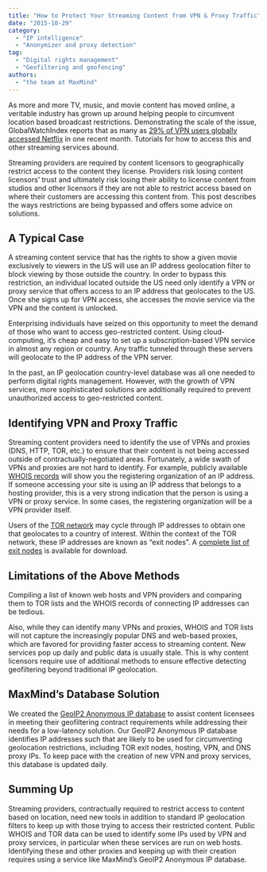 ```yaml
---
title: "How to Protect Your Streaming Content from VPN & Proxy Traffic"
date: "2015-10-29"
category:
  - "IP intelligence"
  - "Anonymizer and proxy detection"
tag:
  - "Digital rights management"
  - "Geofiltering and geofencing"
authors:
  - "the team at MaxMind"
---
```


As more and more TV, music, and movie content has moved online, a veritable
industry has grown up around helping people to circumvent location based
broadcast restrictions. Demonstrating the scale of the issue, GlobalWatchIndex
reports that as many as
[29% of VPN users globally accessed Netflix](https://www.globalwebindex.net/blog/29-of-vpn-users-accessing-netflix)
in one recent month. Tutorials for how to access this and other streaming
services abound.

Streaming providers are required by content licensors to geographically restrict
access to the content they license. Providers risk losing content licensors’
trust and ultimately risk losing their ability to license content from studios
and other licensors if they are not able to restrict access based on where their
customers are accessing this content from. This post describes the ways
restrictions are being bypassed and offers some advice on solutions.

## A Typical Case

A streaming content service that has the rights to show a given movie
exclusively to viewers in the US will use an IP address geolocation filter to
block viewing by those outside the country. In order to bypass this restriction,
an individual located outside the US need only identify a VPN or proxy service
that offers access to an IP address that geolocates to the US. Once she signs up
for VPN access, she accesses the movie service via the VPN and the content is
unlocked.

Enterprising individuals have seized on this opportunity to meet the demand of
those who want to access geo-restricted content. Using cloud-computing, it’s
cheap and easy to set up a subscription-based VPN service in almost any region
or country. Any traffic tunneled through these servers will geolocate to the IP
address of the VPN server.

In the past, an IP geolocation country-level database was all one needed to
perform digital rights management. However, with the growth of VPN services,
more sophisticated solutions are additionally required to prevent unauthorized
access to geo-restricted content.

## Identifying VPN and Proxy Traffic

Streaming content providers need to identify the use of VPNs and proxies (DNS,
HTTP, TOR, etc.) to ensure that their content is not being accessed outside of
contractually-negotiated areas. Fortunately, a wide swath of VPNs and proxies
are not hard to identify. For example, publicly available
[WHOIS records](https://whois.arin.net/ui) will show you the registering
organization of an IP address. If someone accessing your site is using an IP
address that belongs to a hosting provider, this is a very strong indication
that the person is using a VPN or proxy service. In some cases, the registering
organization will be a VPN provider itself.

Users of the [TOR network](https://www.torproject.org/) may cycle through IP
addresses to obtain one that geolocates to a country of interest. Within the
context of the TOR network, these IP addresses are known as “exit nodes”. A
[complete list of exit nodes](https://check.torproject.org/exit-addresses) is
available for download.

## Limitations of the Above Methods

Compiling a list of known web hosts and VPN providers and comparing them to TOR
lists and the WHOIS records of connecting IP addresses can be tedious.

Also, while they can identify many VPNs and proxies, WHOIS and TOR lists will
not capture the increasingly popular DNS and web-based proxies, which are
favored for providing faster access to streaming content. New services pop up
daily and public data is usually stale. This is why content licensors require
use of additional methods to ensure effective detecting geofiltering beyond
traditional IP geolocation.

## MaxMind’s Database Solution

We created the
[GeoIP2 Anonymous IP database](https://www.maxmind.com/en/geoip2-anonymous-ip-database)
to assist content licensees in meeting their geofiltering contract requirements
while addressing their needs for a low-latency solution. Our GeoIP2 Anonymous IP
database identifies IP addresses such that are likely to be used for
circumventing geolocation restrictions, including TOR exit nodes, hosting, VPN,
and DNS proxy IPs. To keep pace with the creation of new VPN and proxy services,
this database is updated daily.

## Summing Up

Streaming providers, contractually required to restrict access to content based
on location, need new tools in addition to standard IP geolocation filters to
keep up with those trying to access their restricted content. Public WHOIS and
TOR data can be used to identify some IPs used by VPN and proxy services, in
particular when these services are run on web hosts. Identifying these and other
proxies and keeping up with their creation requires using a service like
MaxMind’s GeoIP2 Anonymous IP database.
